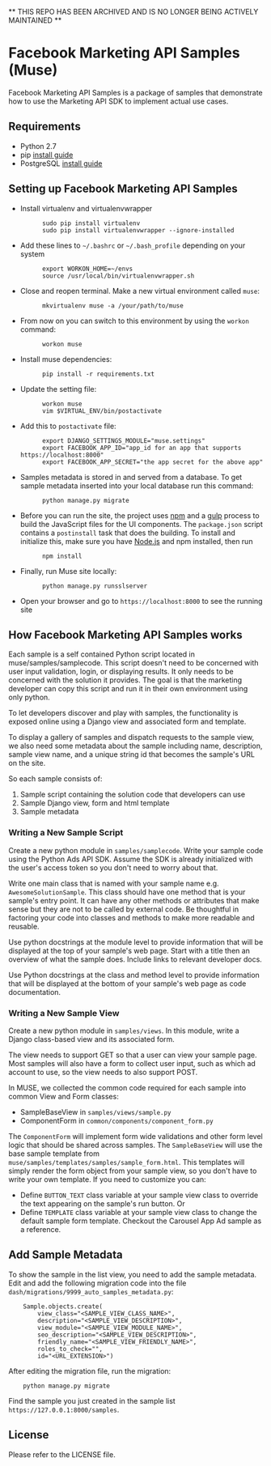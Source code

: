 ** THIS REPO HAS BEEN ARCHIVED AND IS NO LONGER BEING ACTIVELY MAINTAINED **

# Facebook Marketing API Samples (Muse)
Facebook Marketing API Samples is a package of samples that demonstrate how to
use the Marketing API SDK to implement actual use cases.

## Requirements
- Python 2.7
- pip [install guide](https://pip.pypa.io/en/stable/installing/)
- PostgreSQL [install guide](https://wiki.postgresql.org/wiki/Detailed_installation_guides)

## Setting up Facebook Marketing API Samples
- Install virtualenv and virtualenvwrapper

			sudo pip install virtualenv
			sudo pip install virtualenvwrapper --ignore-installed

- Add these lines to `~/.bashrc` or `~/.bash_profile` depending on your system

			export WORKON_HOME=~/envs
			source /usr/local/bin/virtualenvwrapper.sh

- Close and reopen terminal. Make a new virtual environment called `muse`:

			mkvirtualenv muse -a /your/path/to/muse

- From now on you can switch to this environment by using the `workon` command:

			workon muse

- Install muse dependencies:

			pip install -r requirements.txt

- Update the setting file:

			workon muse
			vim $VIRTUAL_ENV/bin/postactivate

- Add this to `postactivate` file:

			export DJANGO_SETTINGS_MODULE="muse.settings"
			export FACEBOOK_APP_ID="app_id for an app that supports https://localhost:8000"
			export FACEBOOK_APP_SECRET="the app secret for the above app"

- Samples metadata is stored in and served from a database. To get sample metadata inserted into your local database run this command:

			python manage.py migrate

- Before you can run the site, the project uses [npm](https://www.npmjs.com/) and a [gulp](http://gulpjs.com/) process to build the JavaScript files for the UI components. The `package.json` script contains a `postinstall` task that does the building. To install and initialize this, make sure you have [Node.js](https://nodejs.org/en/) and npm installed, then run

			npm install

- Finally, run Muse site locally:

			python manage.py runsslserver

- Open your browser and go to `https://localhost:8000` to see the running site

## How Facebook Marketing API Samples works
Each sample is a self contained Python script located in muse/samples/samplecode. This script doesn't need to be concerned with user input validation, login, or displaying results. It only needs to be concerned with the solution it provides. The goal is that the marketing developer can copy this script and run it in their own environment using only python.

To let developers discover and play with samples, the functionality is exposed online using a Django view and associated form and template.

To display a gallery of samples and dispatch requests to the sample view, we also need some metadata about the sample including name, description, sample view name, and a unique string id that becomes the sample's URL on the site.

So each sample consists of:

1. Sample script containing the solution code that developers can use
2. Sample Django view, form and html template
3. Sample metadata

### Writing a New Sample Script
Create a new python module in `samples/samplecode`. Write your sample code using the Python Ads API SDK. Assume the SDK is already initialized with the user's access token so you don't need to worry about that.

Write one main class that is named with your sample name e.g. `AwesomeSolutionSample`. This class should have one method that is your sample's entry point. It can have any other methods or attributes that make sense but they are not to be called by external code. Be thoughtful in factoring your code into classes and methods to make more readable and reusable.

Use python docstrings at the module level to provide information that will be displayed at the top of your sample's web page. Start with a title then an overview of what the sample does. Include links to relevant developer docs.

Use Python docstrings at the class and method level to provide information that will be displayed at the bottom of your sample's web page as code documentation.

### Writing a New Sample View
Create a new python module in `samples/views`. In this module, write a Django class-based view and its associated form.

The view needs to support GET so that a user can view your sample page. Most samples will also have a form to collect user input, such as which ad account to use, so the view needs to also support POST.

In MUSE, we collected the common code required for each sample into common View and Form classes:

- SampleBaseView in `samples/views/sample.py`
- ComponentForm in `common/components/component_form.py`

The `ComponentForm` will implement form wide validations and other form level logic that should be shared across samples. The `SampleBaseView` will use the base sample template from `muse/samples/templates/samples/sample_form.html`. This templates will simply render the form object from your sample view, so you don't have to write your own template. If you need to customize you can:

- Define `BUTTON_TEXT` class variable at your sample view class to override the text appearing on the sample's run button. Or
- Define `TEMPLATE` class variable at your sample view class to change the default sample form template.
Checkout the Carousel App Ad sample as a reference.

## Add Sample Metadata
To show the sample in the list view, you need to add the sample metadata. Edit and add the following migration code into the file `dash/migrations/9999_auto_samples_metadata.py`:

		Sample.objects.create(
			view_class="<SAMPLE_VIEW_CLASS_NAME>",
			description="<SAMPLE_VIEW_DESCRIPTION>",
			view_module="<SAMPLE_VIEW_MODULE_NAME>",
			seo_description="<SAMPLE_VIEW_DESCRIPTION>",
			friendly_name="<SAMPLE_VIEW_FRIENDLY_NAME>",
			roles_to_check="",
			id="<URL_EXTENSION>")

After editing the migration file, run the migration:

		python manage.py migrate

Find the sample you just created in the sample list `https://127.0.0.1:8000/samples`.

## License
Please refer to the LICENSE file.
